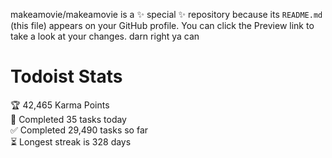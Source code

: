 makeamovie/makeamovie is a ✨ special ✨ repository because its `README.md` (this file) appears on your GitHub profile.
You can click the Preview link to take a look at your changes. darn right ya can

# Todoist Stats

<!-- TODO-IST:START -->
🏆  42,465 Karma Points           
🌸  Completed 35 tasks today           
✅  Completed 29,490 tasks so far           
⏳  Longest streak is 328 days
<!-- TODO-IST:END -->